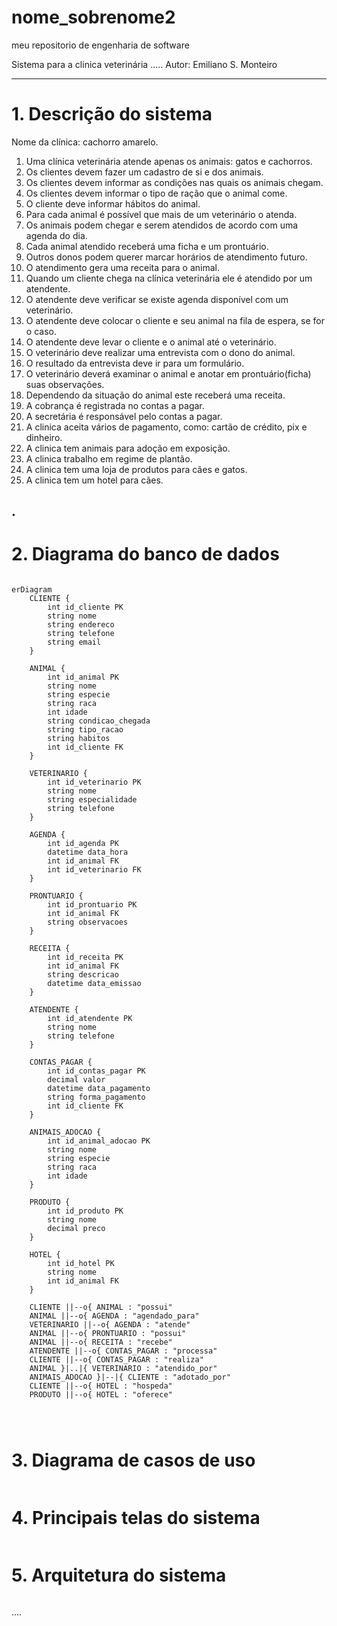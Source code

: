 # nome_sobrenome2
meu repositorio de engenharia de software

Sistema para a clinica veterinária .....
Autor: Emiliano S. Monteiro


---
# 1. Descrição do sistema

Nome da clínica: cachorro amarelo.

1. Uma clínica veterinária atende apenas os animais: gatos e cachorros. 
2. Os clientes devem fazer um cadastro de si e dos animais. 
3. Os clientes devem informar as condições nas quais os animais chegam. 
4. Os clientes devem informar o tipo de ração que o animal come. 
5. O cliente deve informar hábitos do animal. 
6. Para cada animal é possível que mais de um veterinário o atenda. 
7. Os animais podem chegar e serem atendidos de acordo com uma agenda do dia. 
8. Cada animal atendido receberá uma ficha e um prontuário. 
9. Outros donos podem querer marcar horários de atendimento futuro. 
10. O atendimento gera uma receita para o animal. 
11. Quando um cliente chega na clínica veterinária ele é atendido por um atendente. 
12. O atendente deve verificar se existe agenda disponível com um veterinário. 
13. O atendente deve colocar o cliente e seu animal na fila de espera, se for o caso. 
14. O atendente deve levar o cliente e o animal até o veterinário. 
15. O veterinário deve realizar uma entrevista com o dono do animal. 
16. O resultado da entrevista deve ir para um formulário. 
17. O veterinário deverá examinar o animal e anotar em prontuário(ficha) suas observações. 
18. Dependendo da situação do animal este receberá uma receita.
19. A cobrança é registrada no contas a pagar.
20. A secretária é responsável pelo contas a pagar.
21. A clinica aceita vários de pagamento, como: cartão de crédito, pix e dinheiro.
22. A clinica tem animais para adoção em exposição.
22. A clinica trabalho em regime de plantão.
23. A clinica tem uma loja de produtos para cães e gatos.
24. A clinica tem um hotel para cães.

.
---
# 2. Diagrama do banco de dados


```mermaid

erDiagram
    CLIENTE {
        int id_cliente PK
        string nome
        string endereco
        string telefone
        string email
    }

    ANIMAL {
        int id_animal PK
        string nome
        string especie
        string raca
        int idade
        string condicao_chegada
        string tipo_racao
        string habitos
        int id_cliente FK
    }

    VETERINARIO {
        int id_veterinario PK
        string nome
        string especialidade
        string telefone
    }

    AGENDA {
        int id_agenda PK
        datetime data_hora
        int id_animal FK
        int id_veterinario FK
    }

    PRONTUARIO {
        int id_prontuario PK
        int id_animal FK
        string observacoes
    }

    RECEITA {
        int id_receita PK
        int id_animal FK
        string descricao
        datetime data_emissao
    }

    ATENDENTE {
        int id_atendente PK
        string nome
        string telefone
    }

    CONTAS_PAGAR {
        int id_contas_pagar PK
        decimal valor
        datetime data_pagamento
        string forma_pagamento
        int id_cliente FK
    }

    ANIMAIS_ADOCAO {
        int id_animal_adocao PK
        string nome
        string especie
        string raca
        int idade
    }

    PRODUTO {
        int id_produto PK
        string nome
        decimal preco
    }

    HOTEL {
        int id_hotel PK
        string nome
        int id_animal FK
    }

    CLIENTE ||--o{ ANIMAL : "possui"
    ANIMAL ||--o{ AGENDA : "agendado_para"
    VETERINARIO ||--o{ AGENDA : "atende"
    ANIMAL ||--o{ PRONTUARIO : "possui"
    ANIMAL ||--o{ RECEITA : "recebe"
    ATENDENTE ||--o{ CONTAS_PAGAR : "processa"
    CLIENTE ||--o{ CONTAS_PAGAR : "realiza"
    ANIMAL }|..|{ VETERINARIO : "atendido_por"
    ANIMAIS_ADOCAO }|--|{ CLIENTE : "adotado_por"
    CLIENTE ||--o{ HOTEL : "hospeda"
    PRODUTO ||--o{ HOTEL : "oferece"




```


# 3. Diagrama de casos de uso



![]()

# 4. Principais telas do sistema


![]()

# 5. Arquitetura do sistema


![]()

....